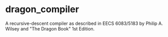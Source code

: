 # dragon_compiler
A recursive-descent compiler as described in EECS 6083/5183 by Philip A. Wilsey and "The Dragon Book" 1st Edition.
